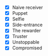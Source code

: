 - [x] Naive receiver
- [x] Puppet
- [x] Selfie
- [x] Side-entrance
- [x] The rewarder
- [x] Truster
- [x] Unstoppable
- [x] Compromised